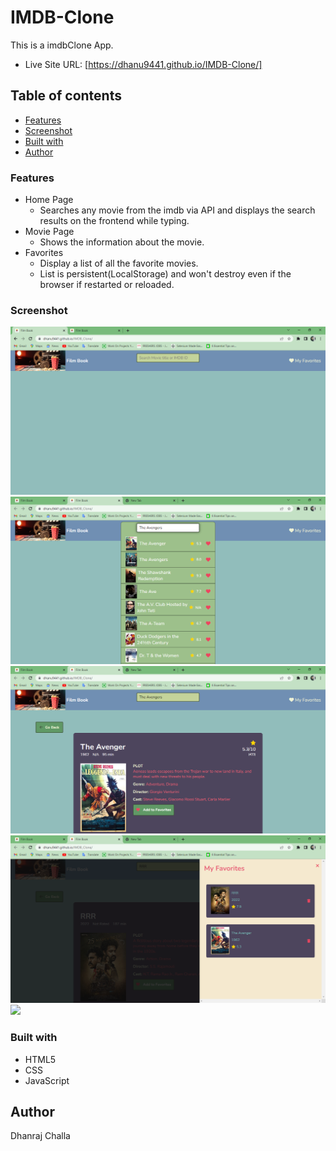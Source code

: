 # IMDB-Clone
This is a imdbClone App.

- Live Site URL: [https://dhanu9441.github.io/IMDB-Clone/]

## Table of contents

- [Features](#features)
- [Screenshot](#screenshot)
- [Built with](#built-with)
- [Author](#author)

### Features
  - Home Page
    - Searches any movie from the imdb via API and displays the search results on the frontend while typing.
  - Movie Page
    - Shows the information about the movie.
  - Favorites
    - Display a list of all the favorite movies.
    - List is persistent(LocalStorage) and won't destroy even if the   browser if restarted or reloaded.

### Screenshot

![](images/screenshot1.png)
![](images/screenshot2.png)
![](images/screenshot3.png)
![](images/screenshot4.png)
![](images/mobile.jpg)

### Built with

- HTML5
- CSS
- JavaScript

## Author

Dhanraj Challa
